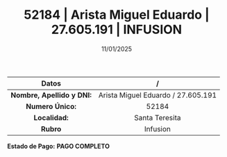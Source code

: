 ﻿---
title: 52184 | Arista Miguel Eduardo | 27.605.191 | INFUSION
date: 11/01/2025
draft: false
tags: ['santa-teresita', 'titular', 'infusion']
---

|          **Datos**          |  /  |
|:---------------------------:|:---:|
| **Nombre, Apellido y DNI:** | Arista Miguel Eduardo / 27.605.191 |
|      **Numero Único:**      | 52184 |
|        **Localidad:**       | Santa Teresita |
|          **Rubro**          | Infusion |

**Estado de Pago:** **PAGO COMPLETO**

